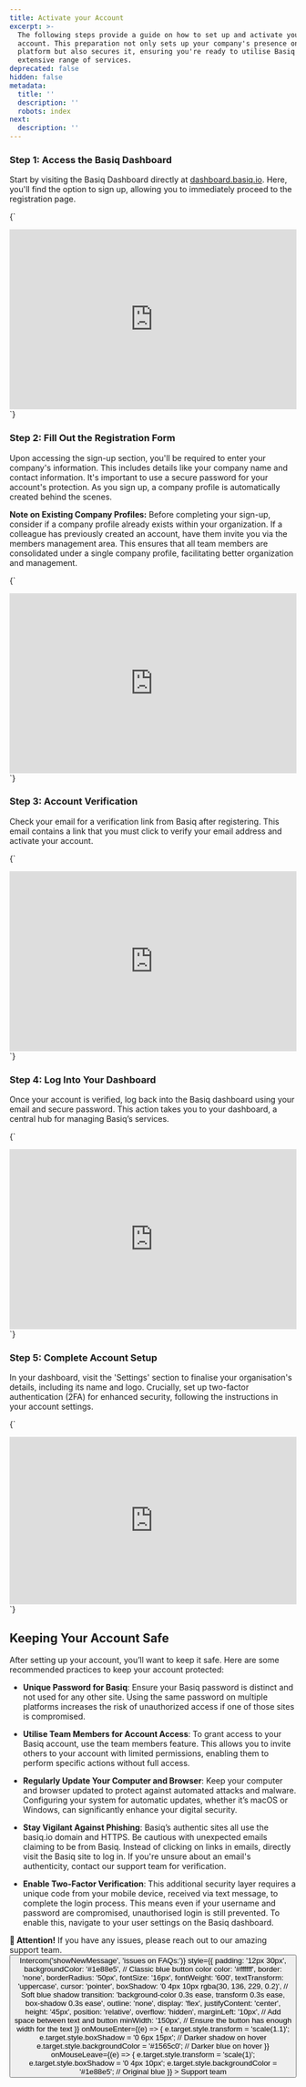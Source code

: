 ```yaml
---
title: Activate your Account
excerpt: >-
  The following steps provide a guide on how to set up and activate your Basiq
  account. This preparation not only sets up your company's presence on the
  platform but also secures it, ensuring you're ready to utilise Basiq's
  extensive range of services.
deprecated: false
hidden: false
metadata:
  title: ''
  description: ''
  robots: index
next:
  description: ''
---
```

### Step 1: Access the Basiq Dashboard

Start by visiting the Basiq Dashboard directly at [dashboard.basiq.io](https://dashboard.basiq.io). Here, you'll find the option to sign up, allowing you to immediately proceed to the registration page.

<HTMLBlock>{`
<div style="position: relative; padding-bottom: calc(54.55861070911722% + 41px); height: 0; width: 100%;"><iframe src="https://demo.arcade.software/zTaAEuzoNYTom6qJRvat?embed" title="Basiq Dashboard | Activate your Account" frameborder="0" loading="lazy" webkitallowfullscreen mozallowfullscreen allowfullscreen allow="clipboard-write" style="position: absolute; top: 0; left: 0; width: 100%; height: 100%;color-scheme: light;"></iframe></div>
`}</HTMLBlock>

### Step 2: Fill Out the Registration Form

Upon accessing the sign-up section, you'll be required to enter your company's information. This includes details like your company name and contact information. It's important to use a secure password for your account's protection. As you sign up, a company profile is automatically created behind the scenes.

**Note on Existing Company Profiles:** Before completing your sign-up, consider if a company profile already exists within your organization. If a colleague has previously created an account, have them invite you via the members management area. This ensures that all team members are consolidated under a single company profile, facilitating better organization and management.

<HTMLBlock>{`
<div style="position: relative; padding-bottom: calc(54.55861070911722% + 41px); height: 0; width: 100%;"><iframe src="https://demo.arcade.software/289dlTqgvgcfKy1uKNP3?embed" title="Basiq - Registration Form" frameborder="0" loading="lazy" webkitallowfullscreen mozallowfullscreen allowfullscreen allow="clipboard-write" style="position: absolute; top: 0; left: 0; width: 100%; height: 100%;color-scheme: light;"></iframe></div>
`}</HTMLBlock>

### Step 3: Account Verification

Check your email for a verification link from Basiq after registering. This email contains a link that you must click to verify your email address and activate your account.

<HTMLBlock>{`
<div style="position: relative; padding-bottom: calc(54.55861070911722% + 41px); height: 0; width: 100%;"><iframe src="https://demo.arcade.software/6NBdW3y5d2CMiWHbJ8JS?embed" title="Basiq - Account Verification" frameborder="0" loading="lazy" webkitallowfullscreen mozallowfullscreen allowfullscreen allow="clipboard-write" style="position: absolute; top: 0; left: 0; width: 100%; height: 100%;color-scheme: light;"></iframe></div>
`}</HTMLBlock>

### Step 4: Log Into Your Dashboard

Once your account is verified, log back into the Basiq dashboard using your email and secure password. This action takes you to your dashboard, a central hub for managing Basiq’s services.

<HTMLBlock>{`
<div style="position: relative; padding-bottom: calc(54.55861070911722% + 41px); height: 0; width: 100%;"><iframe src="https://demo.arcade.software/fz3oQDFuivaJDZmeNcBz?embed" title="Basiq - Log Into Your Dashboard" frameborder="0" loading="lazy" webkitallowfullscreen mozallowfullscreen allowfullscreen allow="clipboard-write" style="position: absolute; top: 0; left: 0; width: 100%; height: 100%;color-scheme: light;"></iframe></div>
`}</HTMLBlock>

### Step 5: Complete Account Setup

In your dashboard, visit the 'Settings' section to finalise your organisation's details, including its name and logo. Crucially, set up two-factor authentication (2FA) for enhanced security, following the instructions in your account settings.

<HTMLBlock>{`
<div style="position: relative; padding-bottom: calc(50.161117078410314% + 41px); height: 0; width: 100%;"><iframe src="https://demo.arcade.software/dovS6GmzDt1tXBDnsdPe?embed" title="Basiq - 2FA " frameborder="0" loading="lazy" webkitallowfullscreen mozallowfullscreen allowfullscreen allow="clipboard-write" style="position: absolute; top: 0; left: 0; width: 100%; height: 100%;color-scheme: light;"></iframe></div>
`}</HTMLBlock>

## Keeping Your Account Safe

After setting up your account, you’ll want to keep it safe. Here are some recommended practices to keep your account protected:

* **Unique Password for Basiq**: Ensure your Basiq password is distinct and not used for any other site. Using the same password on multiple platforms increases the risk of unauthorized access if one of those sites is compromised.

* **Utilise Team Members for Account Access**: To grant access to your Basiq account, use the team members feature. This allows you to invite others to your account with limited permissions, enabling them to perform specific actions without full access.

* **Regularly Update Your Computer and Browser**: Keep your computer and browser updated to protect against automated attacks and malware. Configuring your system for automatic updates, whether it’s macOS or Windows, can significantly enhance your digital security.

* **Stay Vigilant Against Phishing**: Basiq’s authentic sites all use the basiq.io domain and HTTPS. Be cautious with unexpected emails claiming to be from Basiq. Instead of clicking on links in emails, directly visit the Basiq site to log in. If you're unsure about an email's authenticity, contact our support team for verification.

* **Enable Two-Factor Verification**: This additional security layer requires a unique code from your mobile device, received via text message, to complete the login process. This means even if your username and password are compromised, unauthorised login is still prevented. To enable this, navigate to your user settings on the Basiq dashboard.

<div
  style={{
    border: "2px solid #4e9ccf", // Classic blue border
    borderRadius: "8px",
    backgroundColor: "#e3f2fd", // Light blue background (cascade effect)
    padding: "16px",
    margin: "16px 0",
    fontFamily: "Arial, sans-serif",
    color: "#333", // Dark text for readability
  }}
>
  <strong style={{ color: "#1e88e5" }}>📢 Attention!</strong> If you have any issues, please reach out to our amazing support team.

  <div style={{ display: 'flex', alignItems: 'center' }}>
    <button
      onClick={() => Intercom('showNewMessage', 'issues on FAQs:')}
      style={{
        padding: '12px 30px',
        backgroundColor: '#1e88e5', // Classic blue button color
        color: '#ffffff',
        border: 'none',
        borderRadius: '50px',
        fontSize: '16px',
        fontWeight: '600',
        textTransform: 'uppercase',
        cursor: 'pointer',
        boxShadow: '0 4px 10px rgba(30, 136, 229, 0.2)', // Soft blue shadow
        transition: 'background-color 0.3s ease, transform 0.3s ease, box-shadow 0.3s ease',
        outline: 'none',
        display: 'flex',
        justifyContent: 'center',
        height: '45px',
        position: 'relative',
        overflow: 'hidden',
        marginLeft: '10px', // Add space between text and button
        minWidth: '150px', // Ensure the button has enough width for the text
      }}
      onMouseEnter={(e) => {
        e.target.style.transform = 'scale(1.1)';
        e.target.style.boxShadow = '0 6px 15px'; // Darker shadow on hover
        e.target.style.backgroundColor = '#1565c0'; // Darker blue on hover
      }}
      onMouseLeave={(e) => {
        e.target.style.transform = 'scale(1)';
        e.target.style.boxShadow = '0 4px 10px';
        e.target.style.backgroundColor = '#1e88e5'; // Original blue
      }}
    >
      Support team
    </button>
  </div>
</div>